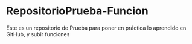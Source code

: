 # RepositorioPrueba-Funcion
Este es un repositorio de Prueba para poner en práctica lo aprendido en GitHub, y subir funciones
